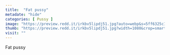 ```yaml
---
title:  "Fat pussy"
metadate: "hide"
categories: [ Pussy ]
image: "https://preview.redd.it/irkbv5lipdj51.jpg?auto=webp&s=5ff6325c12dc3b211cf95a94ec820070a7fe3114"
thumb: "https://preview.redd.it/irkbv5lipdj51.jpg?width=1080&crop=smart&auto=webp&s=6572963aabf5cde466ea4532cc66161fd47fc11a"
visit: ""
---
```

Fat pussy
